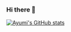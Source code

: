 ### Hi there 👋

[![Ayumi's GitHub stats](https://github-readme-stats.vercel.app/api?username=ayumitanaka13)](https://github.com/ayumitanaka13/github-readme-stats)

<!--
**ayumitanaka13/ayumitanaka13** is a ✨ _special_ ✨ repository because its `README.md` (this file) appears on your GitHub profile.

Here are some ideas to get you started:

- 🔭 I’m currently working on ...
- 🌱 I’m currently learning ...
- 👯 I’m looking to collaborate on ...
- 🤔 I’m looking for help with ...
- 💬 Ask me about ...
- 📫 How to reach me: ...
- 😄 Pronouns: ...
- ⚡ Fun fact: ...
-->
